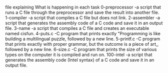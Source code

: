 file explaining What is happening in each task
0-preprocessor	-a script that runs a C file through the preprocessor and save the result into another file.
1-compiler	-a script that compiles a C file but does not link.
2-assembler	-a script that generates the assembly code of a C code and save it in an output file.
3-name		-a script that compiles a C file and creates an executable named cisfun.
4-puts.c	-C program that prints exactly "Programming is like building a multilingual puzzle, followed by a new line.
5-printf.c	-C program that prints exactly with proper grammar, but the outcome is a piece of art,, followed by a new line.
6-size.c	-C program that prints the size of various types on the computer it is compiled and run on.
100-intel	-a script that generates the assembly code (Intel syntax) of a C code and save it in an output file.
